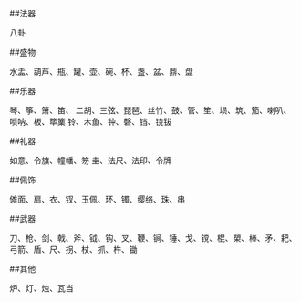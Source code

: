 ##法器

八卦

##盛物

水盂、葫芦、瓶、罐、壶、碗、杯、盏、盆、鼎、盘

##乐器

琴、筝、箫、笛、 二胡、三弦、琵琶、丝竹、鼓、管、笙、埙、筑、笳、喇叭、唢呐、板、筚篥
铃、木鱼、钟、磬、铛、铙钹

##礼器

如意、令旗、幢幡、笏 圭、法尺、法印、令牌

##佩饰

傩面、扇、衣、钗、玉佩、环、镯、缨络、珠、串

##武器

刀、枪、剑、戟、斧、钺、钩、叉、鞭、锏、锤、戈、镋、棍、槊、棒、矛、耙、弓箭、盾、尺、拐、杖、抓、杵、锄

##其他

炉、灯、烛、瓦当

